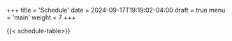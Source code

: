 +++
title = 'Schedule'
date = 2024-09-17T19:19:02-04:00
draft = true
menu = 'main'
weight = 7
+++

{{< schedule-table>}}
